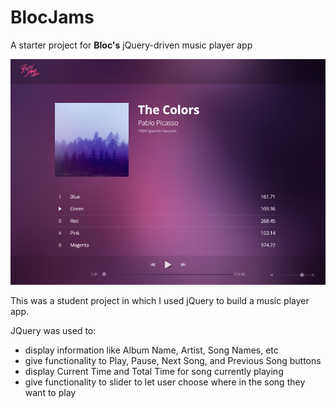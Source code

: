 # BlocJams
A starter project for **Bloc's** jQuery-driven music player app


![bloc-jams_screenshot](https://github.com/lucianchung/lucianchung.github.io/blob/master/images/github-screenshots/blocJams.png?raw=true)

This was a student project in which I used jQuery to build a music player app.

JQuery was used to:
* display information like Album Name, Artist, Song Names, etc
* give functionality to Play, Pause, Next Song, and Previous Song buttons
* display Current Time and Total Time for song currently playing
* give functionality to slider to let user choose where in the song they want to play
